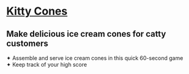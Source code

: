 # [Kitty Cones](https://kitty-cones.pages.dev/)
## Make delicious ice cream cones for catty customers
✦ Assemble and serve ice cream cones in this quick 60-second game
<br> ✦ Keep track of your high score

